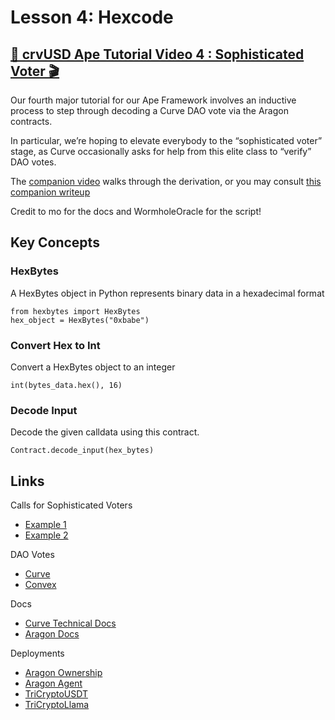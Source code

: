 # Lesson 4: Hexcode 

## [🎥 crvUSD Ape Tutorial Video 4 : Sophisticated Voter 🎬](https://youtu.be/Ckl8rmZbAtY)

Our fourth major tutorial for our Ape Framework involves an inductive process to step through decoding a Curve DAO vote via the Aragon contracts.

In particular, we’re hoping to elevate everybody to the “sophisticated voter” stage, as Curve occasionally asks for help from this elite class to “verify” DAO votes.

The [companion video](https://youtu.be/Ckl8rmZbAtY) walks through the derivation, or you may consult [this companion writeup](https://curve.substack.com/p/1eb18120-76df-4fff-b535-85fd4591da44)

Credit to mo for the docs and WormholeOracle for the script!

## Key Concepts

### HexBytes
A HexBytes object in Python represents binary data in a hexadecimal format

    from hexbytes import HexBytes
    hex_object = HexBytes("0xbabe")

### Convert Hex to Int
Convert a HexBytes object to an integer

    int(bytes_data.hex(), 16)

### Decode Input 
Decode the given calldata using this contract.

    Contract.decode_input(hex_bytes)


## Links

Calls for Sophisticated Voters
- [Example 1](https://twitter.com/CurveFinance/status/1664075002293919744)
- [Example 2](https://twitter.com/CurveFinance/status/1668555992999645185)

DAO Votes
- [Curve](https://dao.curve.fi/vote/ownership/573)
- [Convex](https://vote.convexfinance.com/#/proposal/0xa902f0a7a752c34c9db74f292bf80c5f937d84a57697dfd73faef31fb3d33dd9)

Docs
- [Curve Technical Docs](https://docs.curve.fi/references/deployed-contracts/#aragon)
- [Aragon Docs](https://devs.aragon.org/)

Deployments
- [Aragon Ownership](https://etherscan.io/address/0xe478de485ad2fe566d49342cbd03e49ed7db3356)
- [Aragon Agent](https://etherscan.io/address/0x40907540d8a6C65c637785e8f8B742ae6b0b9968A)
- [TriCryptoUSDT](https://etherscan.io/address/0xf5f5b97624542d72a9e06f04804bf81baa15e2b4)
- [TriCryptoLlama](https://etherscan.io/address/0x2889302a794da87fbf1d6db415c1492194663d13)
